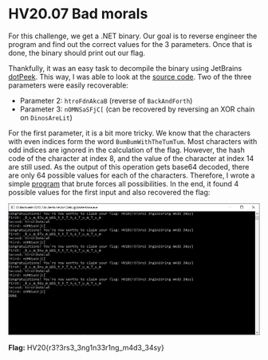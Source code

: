# HV20.07 Bad morals

For this challenge, we get a .NET binary. Our goal is to reverse engineer the program and find out the correct values for the 3 parameters. Once that is done, the binary should print out our flag.

Thankfully, it was an easy task to decompile the binary using JetBrains [dotPeek](https://www.jetbrains.com/de-de/decompiler/). This way, I was able to look at the [source code](./decompiled/cc1b4db7-d5b6-48b8-bee5-8dcba508bf81/Program.cs). Two of the three parameters were easily recoverable:

- Parameter 2: `htroFdnAkcaB` (reverse of `BackAndForth`)
- Parameter 3: `nOMNSaSFjC[` (can be recovered by reversing an XOR chain on `DinosAreLit`)

For the first parameter, it is a bit more tricky. We know that the characters with even indices form the word `BumBumWithTheTumTum`. Most characters with odd indices are ignored in the calculation of the flag. However, the hash code of the character at index 8, and the value of the character at index 14 are still used. As the output of this operation gets base64 decoded, there are only 64 possible values for each of the characters. Therefore, I wrote a simple [program](./brute-force/Program.cs) that brute forces all possibilities. In the end, it found 4 possible values for the first input and also recovered the flag:

![Input values](./solved-2.jpg)

**Flag:** HV20{r3?3rs3_3ng1n33r1ng_m4d3_34sy}
